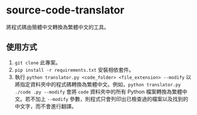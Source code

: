 # source-code-translator

將程式碼由簡體中文轉換為繁體中文的工具。

## 使用方式

1. `git clone` 此專案。
2. `pip install -r requirements.txt` 安裝相依套件。
3. 執行 `python translator.py <code_folder> <file_extension> --modify` 以將指定資料夾中的程式碼轉換為繁體中文。例如，`python translator.py ./code .py --modify` 會將 `code` 資料夾中的所有 Python 檔案轉換為繁體中文。若不加上 `--modify` 參數，則程式只會列印出已檢查過的檔案以及找到的中文字，而不會進行翻譯。
